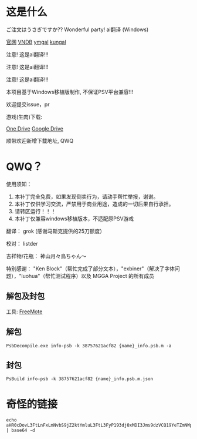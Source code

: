 # 这是什么

ご注文はうさぎですか?? Wonderful party! ai翻译 (Windows)

[官网](https://game.mages.co.jp/gochiusa) 
[VNDB](https://vndb.org/v18457) 
[ymgal](https://www.ymgal.games/ga21816) 
[kungal](https://www.kungal.com/zh-cn/galgame/1106)

注意! 这是ai翻译!!!

注意! 这是ai翻译!!!

注意! 这是ai翻译!!!

本项目基于Windows移植版制作, 不保证PSV平台兼容!!!

欢迎提交issue，pr

游戏(生肉)下载: 

[One Drive](https://driver.listder.xyz/?file=/galgame/生肉/Gochuumon%20wa%20Usagi%20Desu%20ka%20Wonderful%20Party!.7z)
[Google Drive](https://drive.google.com/file/d/1uZftDmstMKKSYju34tqih8U0ri2sboAc/view?usp=sharing(无汉化)/Gochuumon%20wa%20Usagi%20Desu%20ka%20Wonderful%20Party!.7z)

顺带欢迎新增下载地址, QWQ

# QWQ？

使用须知：
1. 本补丁完全免费，如果发现倒卖行为，请动手帮忙举报，谢谢。
2. 本补丁仅供学习交流，严禁用于商业用途，造成的一切后果自行承担。
3. 请转区运行！！！
4. 本补丁仅兼容windows移植版本，不适配原PSV游戏

翻译： grok (感谢马斯克提供的25刀额度）

校对： listder

吉祥物/花瓶： 神山月々鳥ちゃん～

特别感谢： "Ken Block"（帮忙完成了部分文本），"exbiner"（解决了字体问题），"luohua"（帮忙测试程序）以及 MGGA Project 的所有成员


## 解包及封包

工具: [FreeMote](https://github.com/UlyssesWu/FreeMote/)

## 解包

 ```
 PsbDecompile.exe info-psb -k 38757621acf82 {name}_info.psb.m -a
 ```

## 封包

 ```
 PsBuild info-psb -k 38757621acf82 {name}_info.psb.m.json
 ```
 
 
# 奇怪的链接
 
 ```
 echo aHR0cDovL3FtLnFxLmNvbS9jZ2ktYmluL3FtL3FyP193dj0xMDI3Jms9dzVCQ19YeTZmNWpYU2tWSHRuZDNLQXZoQm5wNUE3NlUmYXV0aEtleT1BMm1OQm9XU1JqUDczMUxKOGd6OFJyYWRKUmthWVlWZ01UU1dNUFRQaiUyRnV0a3FZbTRNSGpOVGppeEFBNEdVQUwmbm92ZXJpZnk9MCZncm91cF9jb2RlPTgzNDkxNzA5NQ== | base64 -d
 ```
